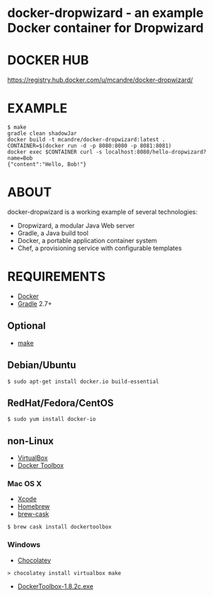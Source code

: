 # docker-dropwizard - an example Docker container for Dropwizard

# DOCKER HUB

https://registry.hub.docker.com/u/mcandre/docker-dropwizard/

# EXAMPLE

```
$ make
gradle clean shadowJar
docker build -t mcandre/docker-dropwizard:latest .
CONTAINER=$(docker run -d -p 8080:8080 -p 8081:8081)
docker exec $CONTAINER curl -s localhost:8080/hello-dropwizard?name=Bob
{"content":"Hello, Bob!"}
```

# ABOUT

docker-dropwizard is a working example of several technologies:

* Dropwizard, a modular Java Web server
* Gradle, a Java build tool
* Docker, a portable application container system
* Chef, a provisioning service with configurable templates

# REQUIREMENTS

* [Docker](https://www.docker.com/)
* [Gradle](http://gradle.org/) 2.7+

## Optional

* [make](http://www.gnu.org/software/make/)

## Debian/Ubuntu

```
$ sudo apt-get install docker.io build-essential
```

## RedHat/Fedora/CentOS

```
$ sudo yum install docker-io
```

## non-Linux

* [VirtualBox](https://www.virtualbox.org/)
* [Docker Toolbox](https://www.docker.com/toolbox)

### Mac OS X

* [Xcode](http://itunes.apple.com/us/app/xcode/id497799835?ls=1&mt=12)
* [Homebrew](http://brew.sh/)
* [brew-cask](http://caskroom.io/)

```
$ brew cask install dockertoolbox
```

### Windows

* [Chocolatey](https://chocolatey.org/)

```
> chocolatey install virtualbox make
```

* [DockerToolbox-1.8.2c.exe](https://github.com/docker/toolbox/releases/download/v1.8.2c/DockerToolbox-1.8.2c.exe)

